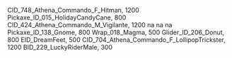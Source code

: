 CID_748_Athena_Commando_F_Hitman, 1200
Pickaxe_ID_015_HolidayCandyCane, 800
CID_424_Athena_Commando_M_Vigilante, 1200
na
na
na
Pickaxe_ID_138_Gnome, 800
Wrap_018_Magma, 500
Glider_ID_206_Donut, 800
EID_DreamFeet, 500
CID_704_Athena_Commando_F_LollipopTrickster, 1200
BID_229_LuckyRiderMale, 300
